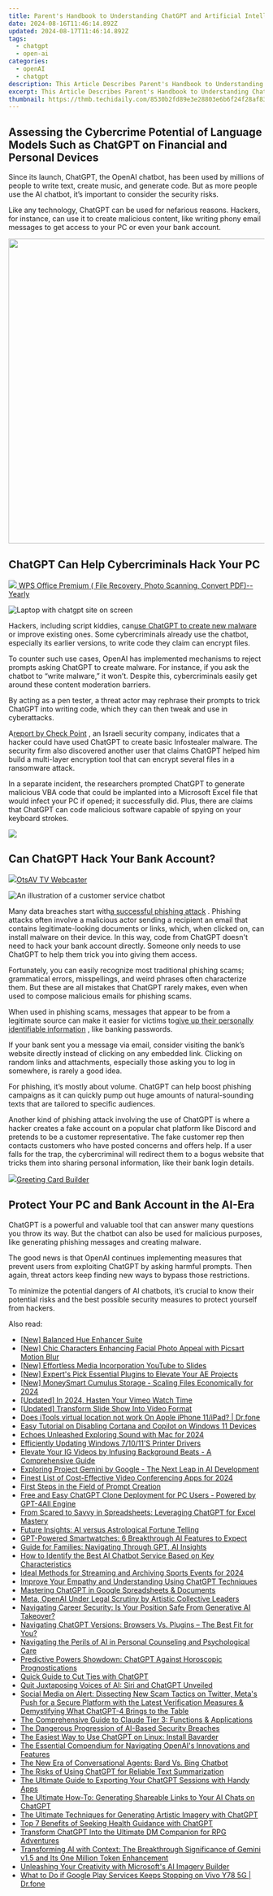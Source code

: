 ```yaml
---
title: Parent's Handbook to Understanding ChatGPT and Artificial Intelligence
date: 2024-08-16T11:46:14.892Z
updated: 2024-08-17T11:46:14.892Z
tags:
  - chatgpt
  - open-ai
categories:
  - openAI
  - chatgpt
description: This Article Describes Parent's Handbook to Understanding ChatGPT and Artificial Intelligence
excerpt: This Article Describes Parent's Handbook to Understanding ChatGPT and Artificial Intelligence
thumbnail: https://thmb.techidaily.com/8530b2fd89e3e28803e6b6f24f28af836c48a65e9da7986f6cee296d3fed5998.jpg
---
```


## Assessing the Cybercrime Potential of Language Models Such as ChatGPT on Financial and Personal Devices

 Since its launch, ChatGPT, the OpenAI chatbot, has been used by millions of people to write text, create music, and generate code. But as more people use the AI chatbot, it’s important to consider the security risks.

 Like any technology, ChatGPT can be used for nefarious reasons. Hackers, for instance, can use it to create malicious content, like writing phony email messages to get access to your PC or even your bank account.

<!-- affiliate ads begin -->
<a href="https://turtlebeachus.sjv.io/c/5597632/1988416/23719" target="_top" id="1988416"><img src="//a.impactradius-go.com/display-ad/23719-1988416" border="0" alt="" width="600" height="600"/></a><img height="0" width="0" src="https://imp.pxf.io/i/5597632/1988416/23719" style="position:absolute;visibility:hidden;" border="0" />
<!-- affiliate ads end -->
## ChatGPT Can Help Cybercriminals Hack Your PC

<!-- affiliate ads begin -->
<a href="https://secure.2checkout.com/order/checkout.php?PRODS=38729081&QTY=1&AFFILIATE=108875&CART=1"><img src="https://website-prod.cache.wpscdn.com/img/wps-spreadsheet-free-excel-editor-online-offline-1x.93e269d.png" border="0">
WPS Office Premium ( File Recovery, Photo Scanning, Convert PDF)--Yearly</a>
<!-- affiliate ads end -->
![Laptop with chatgpt site on screen](https://static1.makeuseofimages.com/wordpress/wp-content/uploads/2023/04/laptop-with-chatgpt-site-on-screen.jpg)

 Hackers, including script kiddies, can[use ChatGPT to create new malware](https://www.makeuseof.com/can-chatgpt-be-used-malware-creation/) or improve existing ones. Some cybercriminals already use the chatbot, especially its earlier versions, to write code they claim can encrypt files.

 To counter such use cases, OpenAI has implemented mechanisms to reject prompts asking ChatGPT to create malware. For instance, if you ask the chatbot to “write malware,” it won’t. Despite this, cybercriminals easily get around these content moderation barriers.

 By acting as a pen tester, a threat actor may rephrase their prompts to trick ChatGPT into writing code, which they can then tweak and use in cyberattacks.

 A[report by Check Point](https://research.checkpoint.com/2023/opwnai-cybercriminals-starting-to-use-chatgpt/) , an Israeli security company, indicates that a hacker could have used ChatGPT to create basic Infostealer malware. The security firm also discovered another user that claims ChatGPT helped him build a multi-layer encryption tool that can encrypt several files in a ransomware attack.

 In a separate incident, the researchers prompted ChatGPT to generate malicious VBA code that could be implanted into a Microsoft Excel file that would infect your PC if opened; it successfully did. Plus, there are claims that ChatGPT can code malicious software capable of spying on your keyboard strokes.

<!-- affiliate ads begin -->
<a href="https://secure.2checkout.com/order/checkout.php?PRODS=4621764&QTY=1&AFFILIATE=108875&CART=1"><img src="https://www.x-mirage.com/x-mirage/img/page-home.jpg" border="0"></a>
<!-- affiliate ads end -->
## Can ChatGPT Hack Your Bank Account?

<!-- affiliate ads begin -->
<a href="https://otszone.ots7.com/order/checkout.php?PRODS=4713324&QTY=1&AFFILIATE=108875&CART=1"><img src="https://green.ots7.com/screenshots/OtsAV/OtsAVTV1.90-300x188.jpg" border="0">OtsAV TV Webcaster</a>
<!-- affiliate ads end -->
![An illustration of a customer service chatbot](https://static1.makeuseofimages.com/wordpress/wp-content/uploads/2023/04/customer-service.jpg)

 Many data breaches start with[a successful phishing attack](http://www.makeuseof.com/what-is-phishing/) . Phishing attacks often involve a malicious actor sending a recipient an email that contains legitimate-looking documents or links, which, when clicked on, can install malware on their device. In this way, code from ChatGPT doesn't need to hack your bank account directly. Someone only needs to use ChatGPT to help them trick you into giving them access.

 Fortunately, you can easily recognize most traditional phishing scams; grammatical errors, misspellings, and weird phrases often characterize them. But these are all mistakes that ChatGPT rarely makes, even when used to compose malicious emails for phishing scams.

 When used in phishing scams, messages that appear to be from a legitimate source can make it easier for victims to[give up their personally identifiable information](https://www.makeuseof.com/what-is-personally-identifiable-information/) , like banking passwords.

 ​​​​​​​If your bank sent you a message via email, consider visiting the bank’s website directly instead of clicking on any embedded link. Clicking on random links and attachments, especially those asking you to log in somewhere, is rarely a good idea.

 For phishing, it’s mostly about volume. ChatGPT can help boost phishing campaigns as it can quickly pump out huge amounts of natural-sounding texts that are tailored to specific audiences.

 Another kind of phishing attack involving the use of ChatGPT is where a hacker creates a fake account on a popular chat platform like Discord and pretends to be a customer representative. The fake customer rep then contacts customers who have posted concerns and offers help. If a user falls for the trap, the cybercriminal will redirect them to a bogus website that tricks them into sharing personal information, like their bank login details.

<!-- affiliate ads begin -->
<a href="https://secure.2checkout.com/order/checkout.php?PRODS=2067133&QTY=1&AFFILIATE=108875&CART=1"><img src="https://www.pearlmountainsoft.com/n_img/product/gcb/banScrn.jpg" border="0">Greeting Card Builder</a>
<!-- affiliate ads end -->
## Protect Your PC and Bank Account in the AI-Era

 ChatGPT is a powerful and valuable tool that can answer many questions you throw its way. But the chatbot can also be used for malicious purposes, like generating phishing messages and creating malware.

 The good news is that OpenAI continues implementing measures that prevent users from exploiting ChatGPT by asking harmful prompts. Then again, threat actors keep finding new ways to bypass those restrictions.

 To minimize the potential dangers of AI chatbots, it’s crucial to know their potential risks and the best possible security measures to protect yourself from hackers.


<ins class="adsbygoogle"
     style="display:block"
     data-ad-format="autorelaxed"
     data-ad-client="ca-pub-7571918770474297"
     data-ad-slot="1223367746"></ins>



<ins class="adsbygoogle"
     style="display:block"
     data-ad-client="ca-pub-7571918770474297"
     data-ad-slot="8358498916"
     data-ad-format="auto"
     data-full-width-responsive="true"></ins>

<span class="atpl-alsoreadstyle">Also read:</span>
<div><ul>
<li><a href="https://article-helps.techidaily.com/new-balanced-hue-enhancer-suite/"><u>[New] Balanced Hue Enhancer Suite</u></a></li>
<li><a href="https://extra-tips.techidaily.com/new-chic-characters-enhancing-facial-photo-appeal-with-picsart-motion-blur/"><u>[New] Chic Characters  Enhancing Facial Photo Appeal with Picsart Motion Blur</u></a></li>
<li><a href="https://youtube-lab.techidaily.com/ffortless-media-incorporation-youtube-to-slides/"><u>[New] Effortless Media Incorporation  YouTube to Slides</u></a></li>
<li><a href="https://some-techniques.techidaily.com/new-experts-pick-essential-plugins-to-elevate-your-ae-projects/"><u>[New] Expert's Pick  Essential Plugins to Elevate Your AE Projects</u></a></li>
<li><a href="https://vp-tips.techidaily.com/new-moneysmart-cumulus-storage-scaling-files-economically-for-2024/"><u>[New] MoneySmart Cumulus Storage - Scaling Files Economically for 2024</u></a></li>
<li><a href="https://vimeo-videos.techidaily.com/updated-in-2024-hasten-your-vimeo-watch-time/"><u>[Updated] In 2024, Hasten Your Vimeo Watch Time</u></a></li>
<li><a href="https://desktop-recording.techidaily.com/updated-transform-slide-show-into-video-format/"><u>[Updated] Transform Slide Show Into Video Format</u></a></li>
<li><a href="https://iphone-location.techidaily.com/does-itools-virtual-location-not-work-on-apple-iphone-11ipad-drfone-by-drfone-virtual-ios/"><u>Does iTools virtual location not work On Apple iPhone 11/iPad? | Dr.fone</u></a></li>
<li><a href="https://techtrends.techidaily.com/easy-tutorial-on-disabling-cortana-and-copilot-on-windows-11-devices/"><u>Easy Tutorial on Disabling Cortana and Copilot on Windows 11 Devices</u></a></li>
<li><a href="https://screen-activity-recording.techidaily.com/echoes-unleashed-exploring-sound-with-mac-for-2024/"><u>Echoes Unleashed  Exploring Sound with Mac for 2024</u></a></li>
<li><a href="https://driver-install.techidaily.com/efficiently-updating-windows-71011s-printer-drivers/"><u>Efficiently Updating Windows 7/10/11'S Printer Drivers</u></a></li>
<li><a href="https://technical-tips.techidaily.com/elevate-your-ig-videos-by-infusing-background-beats-a-comprehensive-guide/"><u>Elevate Your IG Videos by Infusing Background Beats - A Comprehensive Guide</u></a></li>
<li><a href="https://tech-haven.techidaily.com/exploring-project-gemini-by-google-the-next-leap-in-ai-development/"><u>Exploring Project Gemini by Google - The Next Leap in AI Development</u></a></li>
<li><a href="https://on-screen-recording.techidaily.com/finest-list-of-cost-effective-video-conferencing-apps-for-2024/"><u>Finest List of Cost-Effective Video Conferencing Apps for 2024</u></a></li>
<li><a href="https://tech-haven.techidaily.com/first-steps-in-the-field-of-prompt-creation/"><u>First Steps in the Field of Prompt Creation</u></a></li>
<li><a href="https://tech-haven.techidaily.com/free-and-easy-chatgpt-clone-deployment-for-pc-users-powered-by-gpt-4all-engine/"><u>Free and Easy ChatGPT Clone Deployment for PC Users - Powered by GPT-4All Engine</u></a></li>
<li><a href="https://tech-haven.techidaily.com/from-scared-to-savvy-in-spreadsheets-leveraging-chatgpt-for-excel-mastery/"><u>From Scared to Savvy in Spreadsheets: Leveraging ChatGPT for Excel Mastery</u></a></li>
<li><a href="https://tech-haven.techidaily.com/future-insights-ai-versus-astrological-fortune-telling/"><u>Future Insights: AI versus Astrological Fortune Telling</u></a></li>
<li><a href="https://tech-haven.techidaily.com/gpt-powered-smartwatches-6-breakthrough-ai-features-to-expect/"><u>GPT-Powered Smartwatches: 6 Breakthrough AI Features to Expect</u></a></li>
<li><a href="https://tech-haven.techidaily.com/guide-for-families-navigating-through-gpt-ai-insights/"><u>Guide for Families: Navigating Through GPT, AI Insights</u></a></li>
<li><a href="https://tech-haven.techidaily.com/how-to-identify-the-best-ai-chatbot-service-based-on-key-characteristics/"><u>How to Identify the Best AI Chatbot Service Based on Key Characteristics</u></a></li>
<li><a href="https://screen-video-capture.techidaily.com/ideal-methods-for-streaming-and-archiving-sports-events-for-2024/"><u>Ideal Methods for Streaming and Archiving Sports Events for 2024</u></a></li>
<li><a href="https://tech-haven.techidaily.com/improve-your-empathy-and-understanding-using-chatgpt-techniques/"><u>Improve Your Empathy and Understanding Using ChatGPT Techniques</u></a></li>
<li><a href="https://tech-haven.techidaily.com/mastering-chatgpt-in-google-spreadsheets-and-documents/"><u>Mastering ChatGPT in Google Spreadsheets & Documents</u></a></li>
<li><a href="https://tech-haven.techidaily.com/meta-openai-under-legal-scrutiny-by-artistic-collective-leaders/"><u>Meta, OpenAI Under Legal Scrutiny by Artistic Collective Leaders</u></a></li>
<li><a href="https://tech-haven.techidaily.com/navigating-career-security-is-your-position-safe-from-generative-ai-takeover/"><u>Navigating Career Security: Is Your Position Safe From Generative AI Takeover?</u></a></li>
<li><a href="https://tech-haven.techidaily.com/navigating-chatgpt-versions-browsers-vs-plugins-the-best-fit-for-you/"><u>Navigating ChatGPT Versions: Browsers Vs. Plugins – The Best Fit for You?</u></a></li>
<li><a href="https://tech-haven.techidaily.com/navigating-the-perils-of-ai-in-personal-counseling-and-psychological-care/"><u>Navigating the Perils of AI in Personal Counseling and Psychological Care</u></a></li>
<li><a href="https://tech-haven.techidaily.com/predictive-powers-showdown-chatgpt-against-horoscopic-prognostications/"><u>Predictive Powers Showdown: ChatGPT Against Horoscopic Prognostications</u></a></li>
<li><a href="https://tech-haven.techidaily.com/quick-guide-to-cut-ties-with-chatgpt/"><u>Quick Guide to Cut Ties with ChatGPT</u></a></li>
<li><a href="https://tech-haven.techidaily.com/quit-juxtaposing-voices-of-ai-siri-and-chatgpt-unveiled/"><u>Quit Juxtaposing Voices of AI: Siri and ChatGPT Unveiled</u></a></li>
<li><a href="https://tech-haven.techidaily.com/social-media-on-alert-dissecting-new-scam-tactics-on-twitter-metas-push-for-a-secure-platform-with-the-latest-verification-measures-and-demystifying-what-ch65/"><u>Social Media on Alert: Dissecting New Scam Tactics on Twitter, Meta's Push for a Secure Platform with the Latest Verification Measures & Demystifying What ChatGPT-4 Brings to the Table</u></a></li>
<li><a href="https://tech-haven.techidaily.com/the-comprehensive-guide-to-claude-tier-3-functions-and-applications/"><u>The Comprehensive Guide to Claude Tier 3: Functions & Applications</u></a></li>
<li><a href="https://tech-haven.techidaily.com/the-dangerous-progression-of-ai-based-security-breaches/"><u>The Dangerous Progression of AI-Based Security Breaches</u></a></li>
<li><a href="https://tech-haven.techidaily.com/the-easiest-way-to-use-chatgpt-on-linux-install-bavarder/"><u>The Easiest Way to Use ChatGPT on Linux: Install Bavarder</u></a></li>
<li><a href="https://tech-haven.techidaily.com/the-essential-compendium-for-navigating-openais-innovations-and-features/"><u>The Essential Compendium for Navigating OpenAI's Innovations and Features</u></a></li>
<li><a href="https://tech-haven.techidaily.com/the-new-era-of-conversational-agents-bard-vs-bing-chatbot/"><u>The New Era of Conversational Agents: Bard Vs. Bing Chatbot</u></a></li>
<li><a href="https://tech-haven.techidaily.com/the-risks-of-using-chatgpt-for-reliable-text-summarization/"><u>The Risks of Using ChatGPT for Reliable Text Summarization</u></a></li>
<li><a href="https://tech-haven.techidaily.com/the-ultimate-guide-to-exporting-your-chatgpt-sessions-with-handy-apps/"><u>The Ultimate Guide to Exporting Your ChatGPT Sessions with Handy Apps</u></a></li>
<li><a href="https://tech-haven.techidaily.com/the-ultimate-how-to-generating-shareable-links-to-your-ai-chats-on-chatgpt/"><u>The Ultimate How-To: Generating Shareable Links to Your AI Chats on ChatGPT</u></a></li>
<li><a href="https://tech-haven.techidaily.com/the-ultimate-techniques-for-generating-artistic-imagery-with-chatgpt/"><u>The Ultimate Techniques for Generating Artistic Imagery with ChatGPT</u></a></li>
<li><a href="https://tech-haven.techidaily.com/top-7-benefits-of-seeking-health-guidance-with-chatgpt/"><u>Top 7 Benefits of Seeking Health Guidance with ChatGPT</u></a></li>
<li><a href="https://tech-haven.techidaily.com/transform-chatgpt-into-the-ultimate-dm-companion-for-rpg-adventures/"><u>Transform ChatGPT Into the Ultimate DM Companion for RPG Adventures</u></a></li>
<li><a href="https://tech-haven.techidaily.com/transforming-ai-with-context-the-breakthrough-significance-of-gemini-v15-and-its-one-million-token-enhancement/"><u>Transforming AI with Context: The Breakthrough Significance of Gemini v1.5 and Its One Million Token Enhancement</u></a></li>
<li><a href="https://tech-haven.techidaily.com/unleashing-your-creativity-with-microsofts-ai-imagery-builder/"><u>Unleashing Your Creativity with Microsoft's AI Imagery Builder</u></a></li>
<li><a href="https://howto.techidaily.com/what-to-do-if-google-play-services-keeps-stopping-on-vivo-y78-5g-drfone-by-drfone-fix-android-problems-fix-android-problems/"><u>What to Do if Google Play Services Keeps Stopping on Vivo Y78 5G | Dr.fone</u></a></li>
</ul></div>
